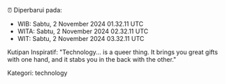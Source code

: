 ⏰ Diperbarui pada:
- WIB: Sabtu, 2 November 2024 01.32.11 UTC
- WITA: Sabtu, 2 November 2024 02.32.11 UTC
- WIT: Sabtu, 2 November 2024 03.32.11 UTC

Kutipan Inspiratif:
"Technology... is a queer thing. It brings you great gifts with one hand, and it stabs you in the back with the other."


Kategori: technology

